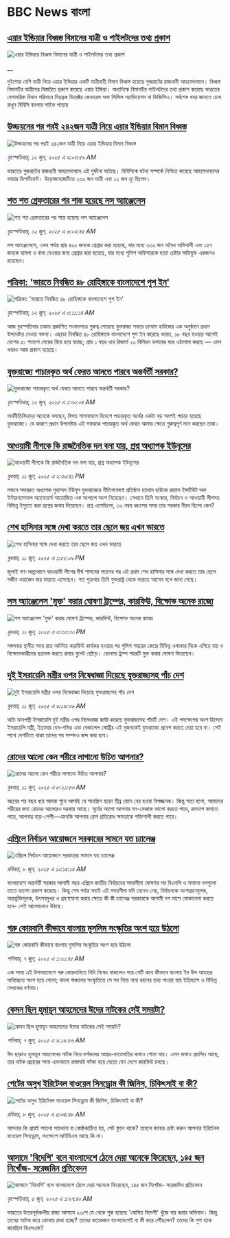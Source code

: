 # BBC News বাংলা## [এয়ার ইন্ডিয়ার বিধ্বস্ত বিমানের যাত্রী ও পাইলটদের তথ্য প্রকাশ](https://www.bbc.co.uk/bengali/live/c39x84nm2rjt?at_campaign=githubrss)![এয়ার ইন্ডিয়ার বিধ্বস্ত বিমানের যাত্রী ও পাইলটদের তথ্য প্রকাশ](https://ichef.bbci.co.uk/ace/standard/240/cpsprodpb/be24/live/9bf70ad0-4780-11f0-84b6-6bf0f66205f1.jpg)__দুইশোর বেশি যাত্রী নিয়ে এয়ার ইন্ডিয়ার একটি যাত্রীবাহী বিমান বিধ্বস্ত হয়েছে গুজরাটের রাজধানী আহমেদাবাদে। বিধ্বস্ত বিমানটির যাত্রীদের বিস্তারিত প্রকাশ করেছে এয়ার ইন্ডিয়া। অন্যদিকে বিমানটির পাইলটদের তথ্য প্রকাশ করেছে ভারতের বেসামরিক বিমান পরিবহন নিয়ন্ত্রক ডিরেক্টর জেনারেল অফ সিভিল অ্যাভিয়েশন বা ডিজিসিএ।  সর্বশেষ খবর জানতে চোখ রাখুন বিবিসি বাংলার লাইভ পাতায়## [উড্ডয়নের পর পরই  ২৪২জন যাত্রী নিয়ে এয়ার ইন্ডিয়ার বিমান বিধ্বস্ত](https://www.bbc.com/bengali/articles/cz0dvn2kpypo?at_campaign=githubrss)![উড্ডয়নের পর পরই  ২৪২জন যাত্রী নিয়ে এয়ার ইন্ডিয়ার বিমান বিধ্বস্ত](https://ichef.bbci.co.uk/ace/standard/240/cpsprodpb/01c5/live/31213150-4775-11f0-90f5-a7ad9415f738.jpg)_বৃহস্পতিবার, ১২ জুন, ২০২৫ এ ৯:০৩:৫৯ AM_ভারতের গুজরাটের রাজধানী আহমেদাবাদে এই দুর্ঘটনা ঘটেছে। বিবিসিকে ঘটনা সম্পর্কে নিশ্চিত করেছে আহমেদাবাদের ফায়ার ডিপার্টমেন্ট। উড়োজাহাজটিতে ২৩০ জন যাত্রী এবং ১২ জন ক্রু ছিলেন।## [শত শত গ্রেফতারের পর শান্ত হয়েছে লস অ্যাঞ্জেলেস](https://www.bbc.com/bengali/articles/c308ezjjqemo?at_campaign=githubrss)![শত শত গ্রেফতারের পর শান্ত হয়েছে লস অ্যাঞ্জেলেস](https://ichef.bbci.co.uk/ace/standard/240/cpsprodpb/c2e7/live/a8b09500-473c-11f0-bdba-49dacd6df069.jpg)_বৃহস্পতিবার, ১২ জুন, ২০২৫ এ ৬:০৯:৪৫ AM_লস অ্যাঞ্জেলেসে, এখন পর্যন্ত প্রায় ৪০০ জনকে গ্রেপ্তার করা হয়েছে, যার মধ্যে ৩৩০ জন অবৈধ অভিবাসী এবং ১৫৭ জনকে হামলা ও বাধা দেওয়ার জন্য গ্রেপ্তার করা হয়েছে, যার মধ্যে পুলিশ অফিসারকে হত্যা চেষ্টার অভিযুক্ত একজনও রয়েছেন।## [পত্রিকা: 'ভারতে নিবন্ধিত ৪৮ রোহিঙ্গাকে বাংলাদেশে পুশ ইন'](https://www.bbc.com/bengali/articles/c7v7plrz7vpo?at_campaign=githubrss)![পত্রিকা: 'ভারতে নিবন্ধিত ৪৮ রোহিঙ্গাকে বাংলাদেশে পুশ ইন'](https://ichef.bbci.co.uk/ace/standard/240/cpsprodpb/ceb7/live/3fcb0080-4736-11f0-9890-25852c03c546.jpg)_বৃহস্পতিবার, ১২ জুন, ২০২৫ এ ৩:১১:১৪ AM_আজ বৃহস্পতিবার ঢাকায় প্রকাশিত সংবাদপত্রে গুরুত্ব পেয়েছে যুক্তরাজ্য সফরে চ্যাথাম হাউজের এক অনুষ্ঠানে প্রধান উপদেষ্টার দেওয়া বক্তব্য। এছাড়া নিবন্ধিত ৪৮ রোহিঙ্গাকে বাংলাদেশে পুশ ইন করেছে ভারত,  ১৮ বছর হওয়ার আগেই দেশের ৫১ শতাংশ মেয়ের বিয়ে হয়ে যাচ্ছে; প্রায় ১ বছর ধরে রিজার্ভ ২০ বিলিয়ন ডলারের ঘরে ওঠানামা করছে — এমন খবরও আজ প্রকাশ হয়েছে।## [যুক্তরাজ্যে পাচারকৃত অর্থ ফেরত আনতে পারবে অন্তর্বর্তী সরকার?](https://www.bbc.com/bengali/articles/ce39xwk3lg7o?at_campaign=githubrss)![যুক্তরাজ্যে পাচারকৃত অর্থ ফেরত আনতে পারবে অন্তর্বর্তী সরকার?](https://ichef.bbci.co.uk/ace/standard/240/cpsprodpb/89ec/live/904145a0-46bf-11f0-9471-e380f647874e.jpg)_বৃহস্পতিবার, ১২ জুন, ২০২৫ এ ১:৩০:০৪ AM_অর্থনীতিবিদদের অনেকে বলছেন, বিগত শাসনামলে বিদেশে পাচারকৃত অর্থের একটা বড় অংশই পাচার হয়েছে যুক্তরাজ্যে। যে কারণে প্রধান উপদেষ্টার এই সফরকে পাচারকৃত অর্থ ফেরত আনার ক্ষেত্রে গুরুত্বপূর্ণ মনে করছেন তারা।## [আওয়ামী লীগকে কি রাজনৈতিক দল বলা যায়, প্রশ্ন অধ্যাপক ইউনূসের](https://www.bbc.com/bengali/articles/cvg76d4gq8eo?at_campaign=githubrss)![আওয়ামী লীগকে কি রাজনৈতিক দল বলা যায়, প্রশ্ন অধ্যাপক ইউনূসের](https://ichef.bbci.co.uk/ace/standard/240/cpsprodpb/41d9/live/14d3dab0-46c7-11f0-bbaa-4bc03e0665b7.jpg)_বুধবার, ১১ জুন, ২০২৫ এ ২:৩০:৪১ PM_লন্ডনে সফররত অধ্যাপক মুহাম্মদ ইউনূস যুক্তরাজ্যের নীতিগবেষণা প্রতিষ্ঠান চ্যাথাম হাউজে রয়্যাল ইন্সটিউট অফ ইন্টারন্যাশনাল অ্যাফেয়ার্স আয়োজিত এক সংলাপে অংশ নিয়েছেন। সেখানে তিনি সংস্কার, নির্বাচন ও আওয়ামী লীগসহ বিভিন্ন ইস্যুতে করা প্রশ্নের জবাব দিয়েছেন। প্রশ্ন এসেছিলো, ৩২ নম্বর ধ্বংসের সময় তার সরকার নীরব ছিলো কেন?## [শেখ হাসিনার সঙ্গে দেখা করতে তার ছেলে জয় এখন ভারতে](https://www.bbc.com/bengali/articles/clyvk4n7d9xo?at_campaign=githubrss)![শেখ হাসিনার সঙ্গে দেখা করতে তার ছেলে জয় এখন ভারতে](https://ichef.bbci.co.uk/ace/standard/240/cpsprodpb/313d/live/92cdee80-46c0-11f0-9471-e380f647874e.jpg)_বুধবার, ১১ জুন, ২০২৫ এ ১:৫২:০৯ PM_জুলাই গণ-অভ্যুত্থানে আওয়ামী লীগের দীর্ঘ শাসনের পতনের পর এই প্রথম শেখ হাসিনার সঙ্গে দেখা করতে তার ছেলে সজীব ওয়াজেদ জয় ভারতে ‌এসেছেন। গত শুক্রবার তিনি যুক্তরাষ্ট্র থেকে ভারতে আসেন বলে জানা গেছে।## [লস অ্যাঞ্জেলেস 'মুক্ত' করার ঘোষণা ট্রাম্পের, কারফিউ, বিক্ষোভ অনেক রাজ্যে](https://www.bbc.com/bengali/articles/ce81ldp83ypo?at_campaign=githubrss)![লস অ্যাঞ্জেলেস 'মুক্ত' করার ঘোষণা ট্রাম্পের, কারফিউ, বিক্ষোভ অনেক রাজ্যে](https://ichef.bbci.co.uk/ace/standard/240/cpsprodpb/cc89/live/b1bd4e30-46d4-11f0-bbaa-4bc03e0665b7.jpg)_বুধবার, ১১ জুন, ২০২৫ এ ৩:৩০:৩০ PM_মঙ্গলবার স্থানীয় সময় রাত আটটায় কারফিউ কার্যকর হওয়ার পর পুলিশ শহরের কেন্দ্রে বিভিন্ন এলাকার দিকে এগিয়ে যায় ও বিক্ষোভকারীদের ছত্রভঙ্গ করতে রাবার বুলেট ছোঁড়ে।  ডোনাল্ড ট্রাম্প শহরটি মুক্ত করার ঘোষণা দিয়েছেন।## [দুই ইসরায়েলি মন্ত্রীর ওপর নিষেধাজ্ঞা দিয়েছে যুক্তরাজ্যসহ পাঁচ দেশ](https://www.bbc.com/bengali/articles/cn4q55lwxqko?at_campaign=githubrss)![দুই ইসরায়েলি মন্ত্রীর ওপর নিষেধাজ্ঞা দিয়েছে যুক্তরাজ্যসহ পাঁচ দেশ](https://ichef.bbci.co.uk/ace/standard/240/cpsprodpb/c982/live/90001d90-4675-11f0-9471-e380f647874e.jpg)_বুধবার, ১১ জুন, ২০২৫ এ ৬:১৯:৩৬ AM_অতি ডানপন্থী ইসরায়েলি দুই মন্ত্রীর ওপর নিষেধাজ্ঞা জারি করেছে যুক্তরাজ্যসহ পাঁচটি দেশ। এই পদক্ষেপের অংশ হিসেবে ইসরায়েলি মন্ত্রী, ইতামার বেন-গভির এবং বেজালেল স্মোট্রিচ এই দুজনকেই যুক্তরাজ্যে প্রবেশ করতে দেয়া হবে না। সেই সাথে দেশটিতে থাকা তাদের সব সম্পদও জব্দ করা হবে।## [রোদের আলো কেন শরীরে লাগানো উচিত আপনার?](https://www.bbc.com/bengali/articles/c75755nn1y5o?at_campaign=githubrss)![রোদের আলো কেন শরীরে লাগানো উচিত আপনার?](https://ichef.bbci.co.uk/ace/standard/240/cpsprodpb/2146/live/69300ab0-0cb7-11f0-ba12-8d27eb561761.jpg)_বুধবার, ১১ জুন, ২০২৫ এ ৮:২১:৫৩ AM_বছরের পর বছর ধরে আমরা শুনে আসছি যে সানস্ক্রিন ছাড়া তীব্র রোদে বের হওয়া বিপজ্জনক। কিন্তু সত্য হলো, আমাদের শরীরের জন্য রোদের আলোরও দরকার আছে। সূর্যের আলো আপনার মন-মেজাজ ভালো করতে পারে, রক্তচাপ কমাতে পারে, আপনার হাড়-পেশী––এমনকি আপনার রোগ প্রতিরোধ ক্ষমতাকে শক্তিশালী করতে পারে।## [এপ্রিলে নির্বাচন আয়োজনে সরকারের সামনে যত চ্যালেঞ্জ](https://www.bbc.com/bengali/articles/cx2edg48wryo?at_campaign=githubrss)![এপ্রিলে নির্বাচন আয়োজনে সরকারের সামনে যত চ্যালেঞ্জ](https://ichef.bbci.co.uk/ace/standard/240/cpsprodpb/7c7c/live/2fa62c50-444f-11f0-b7c8-dff14205f20a.jpg)_রবিবার, ৮ জুন, ২০২৫ এ ১০:১৫:১৫ AM_বাংলাদেশে অন্তর্বর্তী সরকার আগামী বছর এপ্রিলে জাতীয় নির্বাচনের সময়সীমা ঘোষণার পর বিএনপি ও সমমনা দলগুলো তাতে হতাশা প্রকাশ করেছে। কিন্তু শেষ পর্যন্ত সবাই এই সময়সীমা যদি মেনেও নেয়, নির্বাচনকে অংশগ্রহণমূলক, অন্তর্ভুক্তিমূলক, উৎসবমুখর ও গ্রহণযোগ্য করার ক্ষেত্রে কী কী চ্যালেঞ্জ সরকারকে আগামী দশ মাসে মোকাবেলা করতে হবে- সেই আলোচনাও উঠছে।## [গরু কোরবানি কীভাবে বাংলায় মুসলিম সংস্কৃতির অংশ হয়ে উঠলো ](https://www.bbc.com/bengali/articles/c4gr7r58992o?at_campaign=githubrss)![গরু কোরবানি কীভাবে বাংলায় মুসলিম সংস্কৃতির অংশ হয়ে উঠলো ](https://ichef.bbci.co.uk/ace/standard/240/cpsprodpb/b116/live/91bdd740-3afd-11f0-96c3-cf669419a2b0.jpg)_শনিবার, ৭ জুন, ২০২৫ এ ১:৩১:৪৫ AM_এক সময় এই উপমহাদেশে গরু কোরবানিতে বিধি নিষেধ থাকলেও পরে সেটি কবে কীভাবে বাংলায় ইদ উল আযহার অবিচ্ছেদ্য অংশ হয়ে গেলো; বাংলা অঞ্চলের সংস্কৃতিতে সে সব নিয়ে নানা ধরনের তথ্য পাওয়া যায় ইতিহাসে ও বিভিন্ন লেখকের বর্ণনায়।## [কেমন ছিল হুমায়ূন আহমেদের ঈদের নাটকের সেই সময়টা?](https://www.bbc.com/bengali/articles/cx2j453zddgo?at_campaign=githubrss)![কেমন ছিল হুমায়ূন আহমেদের ঈদের নাটকের সেই সময়টা?](https://ichef.bbci.co.uk/ace/standard/240/cpsprodpb/efb6/live/bfc5e350-437f-11f0-88da-ad18448c06ba.jpg)_শনিবার, ৭ জুন, ২০২৫ এ ৯:১৯:৫৬ AM_ঈদ ছাড়াও হুমায়ূন আহমেদের নাটক নিয়ে দর্শকদের আগ্রহ-মাতামাতির কথাও শোনা যায়। এমন কথাও প্রচলিত আছে, তার নাটক প্রচারের সময় এমনভাবে রাস্তাঘাট ফাঁকা হয়ে যেতো যেন দেশে কারফিউ চলছে।## [পেটের অসুখ ইরিটেবল বাওয়েল সিনড্রোম কী জিনিস, চিকিৎসাই বা কী?](https://www.bbc.com/bengali/articles/c93gxpj94p4o?at_campaign=githubrss)![পেটের অসুখ ইরিটেবল বাওয়েল সিনড্রোম কী জিনিস, চিকিৎসাই বা কী?](https://ichef.bbci.co.uk/ace/standard/240/cpsprodpb/7f1e/live/3b572510-226a-11f0-81a9-27d3f3d71068.jpg)_রবিবার, ৮ জুন, ২০২৫ এ ৫:৩৪:৪৮ AM_আপনার কি প্রায়ই পাতলা পায়খানা বা কোষ্ঠকাঠিন্য হয়, পেট ফুলে থাকে? তাহলে জানার চেষ্টা করুন আপনার ইরিটেবল বাওয়েল সিনড্রোম, সংক্ষেপে আইবিএস আছে কি না।## [আসামে 'বিদেশি' বলে বাংলাদেশে ঠেলে দেয়া অনেকে ফিরেছেন, ১৪৫ জন নিখোঁজ- সরেজমিন প্রতিবেদন](https://www.bbc.com/bengali/articles/cpvkx943ddzo?at_campaign=githubrss)![আসামে 'বিদেশি' বলে বাংলাদেশে ঠেলে দেয়া অনেকে ফিরেছেন, ১৪৫ জন নিখোঁজ- সরেজমিন প্রতিবেদন](https://ichef.bbci.co.uk/ace/standard/240/cpsprodpb/bd73/live/08b76270-413a-11f0-bace-e1270fc31f5e.jpg)_বৃহস্পতিবার, ৫ জুন, ২০২৫ এ ১:২৭:৪০ AM_ভারতের উত্তরপূর্বাঞ্চলীয় রাজ্য আসামে ২৩শে মে থেকে শুরু হয়েছে 'ঘোষিত বিদেশী' খুঁজে বার করার অভিযান। কিন্তু তাদের আটক করে কোথায় রাখা হচ্ছে? তাদের কয়েকজন বাংলাদেশেই বা কী করে পৌঁছলেন? তাদের কি পুশ ব্যাক করেছিল বিএসএফ?
